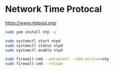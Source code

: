 # Network Time Protocal

https://www.ntppool.org/

```bash
sudo yum install ntp -y

sudo systemctl start ntpd
sudo systemctl status ntpd
sudo systemctl enable ntpd

sudo firewall-cmd --permanent --add-service=ntp
sudo firewall-cmd --reload
```
